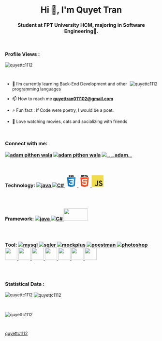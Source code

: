 <h1 align="center">Hi 👋, I'm Quyet Tran </h1>
<h3 align="center"
>Student at FPT University HCM, majoring in Software Engineering🌟.</h3>

<br>

<p align="right"> <h3>Profile Views :</h3> <img src="https://komarev.com/ghpvc/?username=quyettc1112&label=Profile%20views&color=0e75b6&style=flat"
    alt="quyettc1112" /> 
  </p>

<br>

<p><img align="right" src="https://github.com/quyettc1112/quyettc1112/blob/main/animation_500_kxa883sd.gif" alt="quyettc1112" /></p>


- 🌱 I’m currently learning Back-End Development and other programming languages


- 📫 How to reach me **quyettran011102@gmail.com**

- ⚡ Fun fact : If Code were poetry, I would be a poet.
  
- 👀 Love watching movies, cats and socializing with friends


  

<br>

<h3 align="left">Connect with me:
<p align="left">
  
  <a href="https://www.facebook.com/tranquyet011102/" target="blank"><img align="center"
      src="https://raw.githubusercontent.com/rahuldkjain/github-profile-readme-generator/master/src/images/icons/Social/facebook.svg"
      alt="adam pithen wala" height="40" width="40" /></a>
  <a href="https://github.com/quyettc1112/" target="blank"><img align="center"
      src="https://camo.githubusercontent.com/edace24477b83fec7ceeed28766bed49d1e437525e96e7570ace005e7c8a9432/68747470733a2f2f696d672e69636f6e73382e636f6d2f666c75656e742f34382f3030303030302f6769746875622e706e67"
      alt="adam pithen wala" height="50" width="50" /></a>
  <a href="mailto:quyettran011102" target="blank"><img align="center"
      src="https://juriesquemas.es/wp-content/uploads/2021/05/1200px-Gmail_icon_2020.svg_-768x576.png"
      alt="_._.adam._" height="40" width="40" /></a>
 
 
</p>
</h3>
<br>

<h3 align="left">Technology:    
    <a href="https://www.java.com/en/" target="_blank" rel="noreferrer"> <img
      src="https://img.icons8.com/?size=512&id=Pd2x9GWu9ovX&format=png"
      alt="java" width="40" height="40" /> </a> 
    <a href="https://code.visualstudio.com/docs/csharp/get-started" target="_blank" rel="noreferrer">
    <img src="https://img.icons8.com/?size=512&id=55251&format=png"
      alt="C#" width="40" height="40" /> 
    </a> 
    <a href="https://www.w3schools.com/css/" target="_blank"
    rel="noreferrer"> <img
      src="https://raw.githubusercontent.com/devicons/devicon/master/icons/css3/css3-original-wordmark.svg" alt="css3"
      width="40" height="40" /> </a> 
    <a href="https://www.w3.org/html/" target="_blank" rel="noreferrer"> <img
      src="https://raw.githubusercontent.com/devicons/devicon/master/icons/html5/html5-original-wordmark.svg"
      alt="html5" width="40" height="40" /> </a> 
    <a href="https://developer.mozilla.org/en-US/docs/Web/JavaScript" target="_blank"
    rel="noreferrer"> <img
      src="https://raw.githubusercontent.com/devicons/devicon/master/icons/javascript/javascript-original.svg"
      alt="javascript" width="40" height="40" /> </a>
<h3>

<br>

<h3 align="left">Framework:      
    <a href="https://www.java.com/en/" target="_blank" rel="noreferrer"> <img
      src="https://img.icons8.com/?size=512&id=90519&format=png"
      alt="java" width="40" height="40" /> </a> 
    <a href="https://code.visualstudio.com/docs/csharp/get-started" target="_blank" rel="noreferrer">
    <img src="https://th.bing.com/th/id/R.5d1a7ea3329cebe0327876fd85f7feea?rik=rl3h9Jvxa4mLhA&pid=ImgRaw&r=0"
      alt="C#" height="40" width="80" /> 
    </a> 
    <a href="https://www.w3schools.com/css/" target="_blank"
    rel="noreferrer"> <img
      src="https://th.bing.com/th/id/OIP.3gWF5ImFsUQ2aAKZ8K9j2AHaD4?pid=ImgDet&rs=1"
       height="40" width="80" /> </a> 
<h3>

<br>

<h3 align="left">Tool:    
  <a href="https://www.mysql.com/" target="_blank" rel="noreferrer"> <img
      src="https://img.icons8.com/?size=512&id=UFXRpPFebwa2&format=png"
      alt="mysql" width="40" height="40" /> </a> 
    <a href="https://www.microsoft.com/en-us/sql-server/" target="_blank" rel="noreferrer"> <img
      src="https://img.icons8.com/?size=512&id=laYYF3dV0Iew&format=png"
      alt="sqler" width="40" height="40" /> </a>
    <a href="https://www.mockplus.com/" target="_blank" rel="noreferrer"> <img
      src="https://th.bing.com/th/id/R.c2b08cfbdcec5645c5f438e0830ce448?rik=Lb3KrZYaEkZiaA&pid=ImgRaw&r=0"
      alt="mockplus" width="40" height="40" /> </a>
    <a href="https://www.postman.com/" target="_blank" rel="noreferrer"> <img
      src="https://th.bing.com/th/id/OIP.btHn0Sz99Odr7F5sTDvrtgHaHa?pid=ImgDet&rs=1"
      alt="poestman" width="40" height="40" /> </a>
    <a href="https://www.adobe.com/products/photoshop.html" target="_blank" rel="noreferrer"> <img
      src="https://img.icons8.com/?size=512&id=13677&format=png"
      alt="photoshop" width="40" height="40" /> </a>
    <a href="https://www.adobe.com/in/products/illustrator.html"
    target="_blank" rel="noreferrer"> <img
      src="https://img.icons8.com/?size=512&id=13631&format=png" width="40"
      height="40" /> </a> 
    <a href="https://www.adobe.com/products/premiere.html"
    target="_blank" rel="noreferrer"> <img
      src="https://img.icons8.com/?size=512&id=e57Y1CnsOasB&format=png" width="40"
      height="40" /> </a> 
      <a href="https://www.eclipse.org/"
    target="_blank" rel="noreferrer"> <img
      src="https://img.icons8.com/?size=512&id=121485&format=png" width="40"
      height="40" /> </a> 
      <a href="https://www.jetbrains.com/idea/"
    target="_blank" rel="noreferrer"> <img
      src="https://img.icons8.com/?size=512&id=w1Gq29w4RQWL&format=png" width="40"
      height="40" /> </a> 
      <a href="https://netbeans.apache.org/"
    target="_blank" rel="noreferrer"> <img
      src="https://logos-download.com/wp-content/uploads/2020/07/NetBeans_Logo.png" width="40"
      height="40" /> </a> 
      <a href="https://visualstudio.microsoft.com/"
    target="_blank" rel="noreferrer"> <img
      src="https://img.icons8.com/?size=512&id=ezj3zaVtImPg&format=png" width="40"
      height="40" /> </a> 
      <a href="https://code.visualstudio.com/"
    target="_blank" rel="noreferrer"> <img
      src="https://img.icons8.com/?size=512&id=9OGIyU8hrxW5&format=png" width="40"
      height="40" /> </a>
    
<h3>

<br>

<h3>Statistical Data :</h3>
<p><img align="left"
    src="https://github-readme-stats.vercel.app/api/top-langs/?username=quyettc1112&bg_color=FFFFFF00&text_color=179fa3&layout=compact&hide=SCSS&langs_count=10&custom_title=Languages"
    alt="quyettc1112" 
    bg_color=#808080/></p>


<p>&nbsp;<img align="center" src="https://github-readme-stats.vercel.app/api?username=quyettc1112&show_icons=true&locale=en&bg_color=0d1117&text_color=ffffff&repo=convoychat"
    alt="quyettc1112" /></p>

<br>

<p><img align="center" src="https://github-readme-streak-stats.herokuapp.com/?user=quyettc1112&theme=dark&background=0d1117&date_format=M%20j%5B%2C%20Y%5D" alt="quyettc1112" /></p>
      
<p align="left"> <a href="https://twitter.com/" target="blank"><img
      src="https://img.shields.io/twitter/follow/?logo=twitter&style=for-the-badge" alt="" /></a> </p>

[quyettc1112](https://github.com/quyettc1112)
